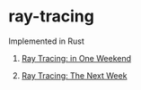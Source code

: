 # ray-tracing

Implemented in Rust  

1. [Ray Tracing: in One Weekend](https://raytracing.github.io/books/RayTracingInOneWeekend.html)

2. [Ray Tracing: The Next Week](https://raytracing.github.io/books/RayTracingTheNextWeek.html)